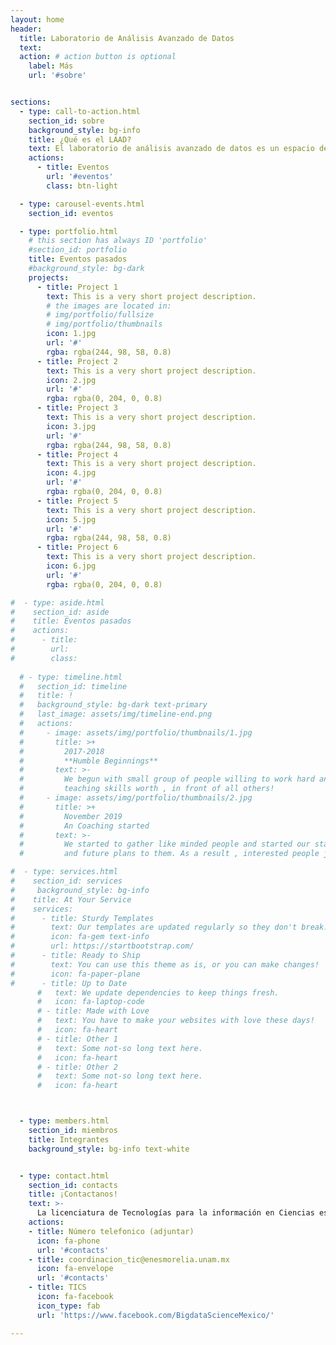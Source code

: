 ```yaml
---
layout: home
header:
  title: Laboratorio de Análisis Avanzado de Datos
  text:  
  action: # action button is optional
    label: Más
    url: '#sobre'


sections:
  - type: call-to-action.html
    section_id: sobre
    background_style: bg-info
    title: ¿Qué es el LAAD?
    text: El laboratorio de análisis avanzado de datos es un espacio de trabajo para profesores, estudiantes, tesistas y academicos. El laboratorio cuenta con equipo para la enseñanza, análisis de grandes cantidades de datos que requieren una demanda de poder de computo.
    actions:
      - title: Eventos
        url: '#eventos'
        class: btn-light

  - type: carousel-events.html
    section_id: eventos

  - type: portfolio.html
    # this section has always ID 'portfolio'
    #section_id: portfolio
    title: Eventos pasados
    #background_style: bg-dark
    projects:
      - title: Project 1
        text: This is a very short project description.
        # the images are located in:
        # img/portfolio/fullsize
        # img/portfolio/thumbnails
        icon: 1.jpg
        url: '#'
        rgba: rgba(244, 98, 58, 0.8)
      - title: Project 2
        text: This is a very short project description.
        icon: 2.jpg
        url: '#'
        rgba: rgba(0, 204, 0, 0.8)
      - title: Project 3
        text: This is a very short project description.
        icon: 3.jpg
        url: '#'
        rgba: rgba(244, 98, 58, 0.8)
      - title: Project 4
        text: This is a very short project description.
        icon: 4.jpg
        url: '#'
        rgba: rgba(0, 204, 0, 0.8)
      - title: Project 5
        text: This is a very short project description.
        icon: 5.jpg
        url: '#'
        rgba: rgba(244, 98, 58, 0.8)
      - title: Project 6
        text: This is a very short project description.
        icon: 6.jpg
        url: '#'
        rgba: rgba(0, 204, 0, 0.8)

#  - type: aside.html
#    section_id: aside
#    title: Eventos pasados
#    actions:
#      - title: 
#        url: 
#        class: 
        
  # - type: timeline.html
  #   section_id: timeline
  #   title: !
  #   background_style: bg-dark text-primary
  #   last_image: assets/img/timeline-end.png
  #   actions:
  #     - image: assets/img/portfolio/thumbnails/1.jpg
  #       title: >+
  #         2017-2018
  #         **Humble Beginnings**
  #       text: >-
  #         We begun with small group of people willing to work hard and make our
  #         teaching skills worth , in front of all others!
  #     - image: assets/img/portfolio/thumbnails/2.jpg
  #       title: >+
  #         November 2019
  #         An Coaching started
  #       text: >-
  #         We started to gather like minded people and started our stategies
  #         and future plans to them. As a result , interested people joined us!

#  - type: services.html
#    section_id: services
#     background_style: bg-info
#    title: At Your Service
#    services:
#      - title: Sturdy Templates
#        text: Our templates are updated regularly so they don't break.
#        icon: fa-gem text-info
#        url: https://startbootstrap.com/
#      - title: Ready to Ship
#        text: You can use this theme as is, or you can make changes!
#        icon: fa-paper-plane
#      - title: Up to Date
      #   text: We update dependencies to keep things fresh.
      #   icon: fa-laptop-code
      # - title: Made with Love
      #   text: You have to make your websites with love these days!
      #   icon: fa-heart
      # - title: Other 1
      #   text: Some not-so long text here.
      #   icon: fa-heart
      # - title: Other 2
      #   text: Some not-so long text here.
      #   icon: fa-heart



  - type: members.html
    section_id: miembros
    title: Integrantes
    background_style: bg-info text-white


  - type: contact.html
    section_id: contacts
    title: ¡Contactanos!
    text: >-
      La licenciatura de Tecnologías para la información en Ciencias está al pendiente de todos los medios para recibir cualquier solicitud.
    actions:
    - title: Número telefonico (adjuntar)
      icon: fa-phone
      url: '#contacts'
    - title: coordinacion_tic@enesmorelia.unam.mx
      icon: fa-envelope
      url: '#contacts'
    - title: TICS
      icon: fa-facebook
      icon_type: fab
      url: 'https://www.facebook.com/BigdataScienceMexico/'

---
```

